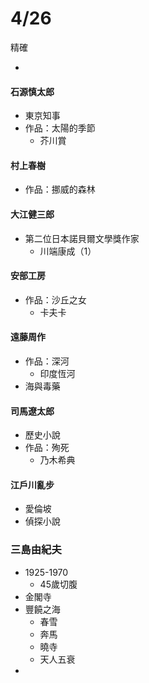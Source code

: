 # 4/26

精確

-

#### 石源慎太郎

* 東京知事
* 作品：太陽的季節
  * 芥川賞

#### 村上春樹

* 作品：挪威的森林

#### 大江健三郎

* 第二位日本諾貝爾文學獎作家
  * 川端康成（1）

#### 安部工房

* 作品：沙丘之女
  * 卡夫卡

#### 遠藤周作

* 作品：深河
  * 印度恆河
* 海與毒藥

#### 司馬遼太郎

* 歷史小說
* 作品：殉死
  * 乃木希典

#### 江戶川亂步

* 愛倫坡
* 偵探小說



### 三島由紀夫

* 1925-1970
  * 45歲切腹
* 金閣寺
* 豐饒之海
  * 春雪
  * 奔馬
  * 曉寺
  * 天人五衰
* 
